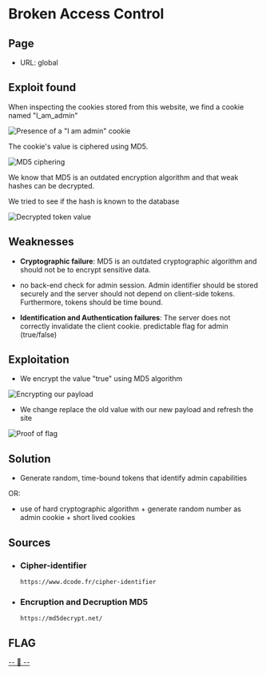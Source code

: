 # Broken Access Control

## Page

* URL: global

## Exploit found

When inspecting the cookies stored from this website, we find a cookie named "I_am_admin"

![Presence of a "I am admin" cookie](./Resource/1-cookies.png)

The cookie's value is ciphered using MD5.

![MD5 ciphering](./Resource/2-cipher_identifier.png)

We know that MD5 is an outdated encryption algorithm and that weak hashes can be decrypted.

We tried to see if the hash is known to the database

![Decrypted token value](./Resource/3-Decrypter-false.png)

## Weaknesses

* **Cryptographic failure**: MD5 is an outdated cryptographic algorithm and should not be to encrypt sensitive data.

* no back-end check for admin session. Admin identifier should be stored securely and the server should not depend on client-side tokens. Furthermore, tokens should be time bound.

* **Identification and Authentication failures**: The server does not correctly invalidate the client cookie. predictable flag for admin (true/false)

## Exploitation

* We encrypt the value "true" using MD5 algorithm

![Encrypting our payload](./Resource/4-Crypter-true.png)

* We change replace the old value with our new payload and refresh the site

![Proof of flag](./Resource/5-exploit.png)

## Solution

* Generate random, time-bound tokens that identify admin capabilities


OR:

* use of hard cryptographic algorithm + generate random number as admin cookie + short lived cookies

## Sources

- ### Cipher-identifier
    ```
    https://www.dcode.fr/cipher-identifier
    ```
- ### Encruption and Decruption MD5
    ```
    https://md5decrypt.net/
    ```

## FLAG
[-- 🌱 --][2]

[2]: ./flag.txt